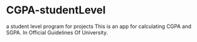 # CGPA-studentLevel
a student level program for projects 
This is an app for calculating CGPA and SGPA.  In Official Guidelines Of University. 
